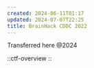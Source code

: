 ```yaml
---
created: 2024-06-11T01:17
updated: 2024-07-07T22:25
title: BrainHack CDDC 2022
---
```


Transferred here @2024

::ctf-overview
::
